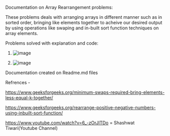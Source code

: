 Documentation on Array Rearrangement problems:

These problems deals with arranging arrays in different manner such as in sorted order, bringing like elements together to acheive our desired output
by using operations like swaping and in-built sort function techniques on array elements.

Problems solved with explanation and code:

1. ![image](https://user-images.githubusercontent.com/66017717/134808661-4d74abea-ea26-4b80-bf0a-a890920ffb78.png)

2. ![image](https://user-images.githubusercontent.com/66017717/134808678-7b86dba9-912c-4443-a434-a3291038c010.png)

Documentation created on Readme.md files

Refrences - 

https://www.geeksforgeeks.org/minimum-swaps-required-bring-elements-less-equal-k-together/

https://www.geeksforgeeks.org/rearrange-positive-negative-numbers-using-inbuilt-sort-function/

https://www.youtube.com/watch?v=6_-zOrJlTDo = Shashwat Tiwari(Youtube Channel)

